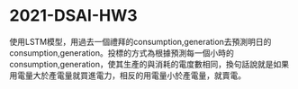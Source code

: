 # 2021-DSAI-HW3

使用LSTM模型，用過去一個禮拜的consumption,generation去預測明日的consumption,generation。投標的方式為根據預測每一個小時的consumption,generation，使其生產的與消耗的電度數相同，換句話說就是如果用電量大於產電量就買進電力，相反的用電量小於產電量，就賣電。